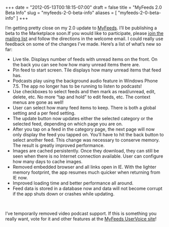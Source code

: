 +++
date = "2012-05-13T00:18:15-07:00"
draft = false
title = "MyFeeds 2.0 Beta Info"
slug = "myfeeds-2-0-beta-info"
aliases = [
	"myfeeds-2-0-beta-info"
]
+++
<p>I’m getting pretty close on my 2.0 update to <a href="http://markpit.com/myfeeds">MyFeeds</a>. I’ll be publishing a beta to the Marketplace soon.If you would like to participate, please <a href="mailto:myfeeds-request@freelists.org?subject=subscribe">join the mailing list</a> and follow the directions in the welcome email. I could really use feedback on some of the changes I’ve made. Here’s a list of what’s new so far:</p> <ul> <li>Live tile. Displays number of feeds with unread items on the front. On the back you can see how how many unread items there are.</li> <li>Pin feed to start screen. Tile displays how many unread items that feed has.</li> <li>Podcasts play using the background audio feature in Windows Phone 7.5. The app no longer has to be running to listen to podcasts!</li> <li>Use checkboxes to select feeds and then mark as read/unread, edit, delete, etc. No more “tap and hold” to edit feeds, etc. The context menus are gone as well!</li> <li>User can select how many feed items to keep. There is both a global setting and a per feed setting.</li> <li>The update button now updates either the selected category or the selected feed, depending on which page you are on.</li> <li>After you tap on a feed in the category page, the next page will now only display the feed you tapped on. You’ll have to hit the back button to select another feed. This change was necessary to conserve memory. The result is greatly improved performance.</li> <li>Images are cached persistently. Once they download, they can still be seen when there is no Internet connection available. User can configure how many days to cache images.</li> <li>Removed embedded browser and all links open in IE. With the lighter memory footprint, the app resumes much quicker when returning from IE now.</li> <li>Improved loading time and better performance all around.</li> <li>Feed data is stored in a database now and data will not become corrupt if the app shuts down or crashes while updating.</li></ul> <p>&nbsp;</p> <p>I’ve temporarily removed video podcast support. If this is something you really want, vote for it and other features at the <a href="http://myfeeds.uservoice.com">MyFeeds UserVoice site</a>!</p>